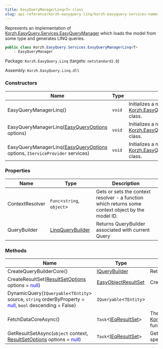 ```yaml
---
title: EasyQueryManagerLinq<T> class
slug: api-reference/korzh-easyquery-linq/korzh-easyquery-services-namespace/easyquerymanagerlinq-t--class
---
```

Represents an implementation of [Korzh.EasyQuery.Services.EasyQueryManager](api-reference/korzh-easyquery/korzh-easyquery-services-namespace/easyquerymanager-class)  which loads the model from some type and generates LINQ queries.
```csharp
public class Korzh.EasyQuery.Services.EasyQueryManagerLinq<T>
    : EasyQueryManager

```
Package: `Korzh.EasyQuery.Linq` (targets: `netstandard2.0`)

Assembly: `Korzh.EasyQuery.Linq.dll`

### Constructors

| Name | Type | Description | 
| --- | --- | --- | 
| EasyQueryManagerLinq() | `void` | Initializes a new instance of the [Korzh.EasyQuery.Services.EasyQueryManagerLinq`1](api-reference/korzh-easyquery-linq/korzh-easyquery-services-namespace/easyquerymanagerlinq-t--class) class. | 
| EasyQueryManagerLinq([EasyQueryOptions](api-reference/korzh-easyquery/korzh-easyquery-services-namespace/easyqueryoptions-class) options) | `void` | Initializes a new instance of the [Korzh.EasyQuery.Services.EasyQueryManagerLinq`1](api-reference/korzh-easyquery-linq/korzh-easyquery-services-namespace/easyquerymanagerlinq-t--class) class. | 
| EasyQueryManagerLinq([EasyQueryOptions](api-reference/korzh-easyquery/korzh-easyquery-services-namespace/easyqueryoptions-class) options, `IServiceProvider` services) | `void` | Initializes a new instance of the [Korzh.EasyQuery.Services.EasyQueryManagerLinq`1](api-reference/korzh-easyquery-linq/korzh-easyquery-services-namespace/easyquerymanagerlinq-t--class) class. | 


### Properties

| Name | Type | Description | 
| --- | --- | --- | 
| ContextResolver | `Func`&lt;`string`, `object`&gt; | Gets or sets the context resolver - a function which returns some context object by the model ID. | 
| QueryBuilder | [LinqQueryBuilder](api-reference/korzh-easyquery-linq/korzh-easyquery-linq-namespace/linqquerybuilder-class) | Returns QueryBuilder associated with current Query | 


### Methods

| Name | Type | Description | 
| --- | --- | --- | 
| CreateQueryBuilderCore() | [IQueryBuilder](api-reference/korzh-easyquery/korzh-easyquery-namespace/iquerybuilder-interface) | Returns the query builder. In this particular kind of EasyQueryManager it will be an instance of LinqQueryBuilder. | 
| CreateResultSet([ResultSetOptions](api-reference/korzh-easyquery/korzh-easyquery-services-namespace/resultsetoptions-class) options = <span style='color: blue'>null</span>) | [EasyObjectResultSet](api-reference/korzh-easyquery-linq/korzh-easyquery-services-namespace/easyobjectresultset-class) | Creates result set based on format | 
| DynamicQuery(`IQueryable`&lt;`TEntity`&gt; source, `string` orderByProperty = <span style='color: blue'>null</span>, `bool` descending = False) | `IQueryable`&lt;`TEntity`&gt; |  | 
| FetchDataCoreAsync() | `Task`&lt;[IEqResultSet](api-reference/korzh-easyquery/korzh-easyquery-services-namespace/ieqresultset-interface)&gt; | The actual implemenation of [Korzh.EasyQuery.Services.EasyQueryManagerLinq`1.GetResultSetAsync(System.Object,Korzh.EasyQuery.Services.ResultSetOptions)](api-reference/korzh-easyquery-linq/korzh-easyquery-services-namespace/easyquerymanagerlinq-t--class) function.  This method generates a LINQ query and executes over the context returned by the context resolver | 
| GetResultSetAsync(`object` context, [ResultSetOptions](api-reference/korzh-easyquery/korzh-easyquery-services-namespace/resultsetoptions-class) options = <span style='color: blue'>null</span>) | `Task`&lt;[IEqResultSet](api-reference/korzh-easyquery/korzh-easyquery-services-namespace/ieqresultset-interface)&gt; | Gets the result set by the query and some context (e.g. DbContext) object.  This method generates LINQ query, executes it over specified context and returns the result as DataSet. |